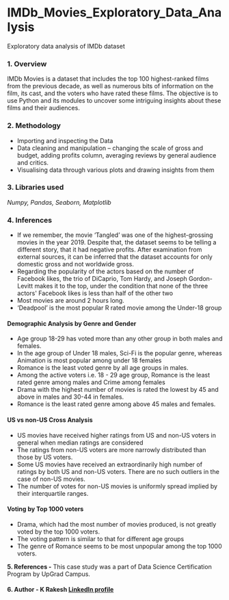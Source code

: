 # IMDb_Movies_Exploratory_Data_Analysis
Exploratory data analysis of IMDb dataset

### 1. Overview
IMDb Movies is a dataset that includes the top 100 highest-ranked films from the previous decade, as well as numerous bits of information on the film, its cast, and the voters who have rated these films. The objective is to use Python and its modules to uncover some intriguing insights about these films and their audiences.

### 2. Methodology
- Importing and inspecting the Data
- Data cleaning and manipulation – changing the scale of gross and budget, adding profits column, averaging reviews by general audience and critics.
- Visualising data through various plots and drawing insights from them

### 3. Libraries used
*Numpy, Pandas, Seaborn, Matplotlib*

### 4. Inferences
- If we remember, the movie ‘Tangled’ was one of the highest-grossing movies in the year 2019. Despite that, the dataset seems to be telling a different story, that it had negative profits. After examination from external sources, it can be inferred that the dataset accounts for only domestic gross and not worldwide gross.
- Regarding the popularity of the actors based on the number of Facebook likes, the trio of DiCaprio, Tom Hardy, and Joseph Gordon-Levitt makes it to the top, under the condition that none of the three actors' Facebook likes is less than half of the other two
- Most movies are around 2 hours long.
- ‘Deadpool’ is the most popular R rated movie among the Under-18 group

#### Demographic Analysis by Genre and Gender
- Age group 18-29 has voted more than any other group in both males and females.
- In the age group of Under 18 males, Sci-Fi is the popular genre, whereas Animation is most popular among under 18 females
- Romance is the least voted genre by all age groups in males.
- Among the active voters i.e. 18 - 29 age group, Romance is the least rated genre among males and Crime among females
- Drama with the highest number of movies is rated the lowest by 45 and above in males and 30-44 in females.
- Romance is the least rated genre among above 45 males and females.

#### US vs non-US Cross Analysis
- US movies have received higher ratings from US and non-US voters in general when median ratings are considered
- The ratings from non-US voters are more narrowly distributed than those by US voters.
- Some US movies have received an extraordinarily high number of ratings by both US and non-US voters. There are no such outliers in the case of non-US movies.
- The number of votes for non-US movies is uniformly spread implied by their interquartile ranges.

#### Voting by Top 1000 voters
- Drama, which had the most number of movies produced, is not greatly voted by the top 1000 voters.
- The voting pattern is similar to that for different age groups
- The genre of Romance seems to be most unpopular among the top 1000 voters.

**5. References -** 
This case study was a part of Data Science Certification Program by UpGrad Campus.

#### 6. Author -  **K Rakesh** [LinkedIn profile](https://www.linkedin.com/in/rakesh-k-34b48516b/)

